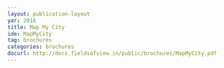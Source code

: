 ```yaml
---
layout: publication-layout
yar: 2016
title: Map My City
ide: MapMyCity
tag: brochures
categories: brochures
docurl: http://docs.fieldsofview.in/public/brochures/MapMyCity.pdf
---
```

